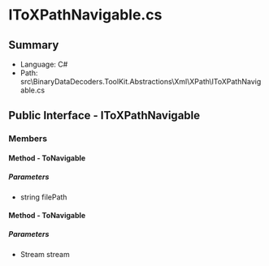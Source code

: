 ﻿# IToXPathNavigable.cs

## Summary

* Language: C#
* Path: src\BinaryDataDecoders.ToolKit.Abstractions\Xml\XPath\IToXPathNavigable.cs

## Public Interface - IToXPathNavigable

### Members

#### Method - ToNavigable

#####  Parameters

 - string filePath 

#### Method - ToNavigable

#####  Parameters

 - Stream stream 

